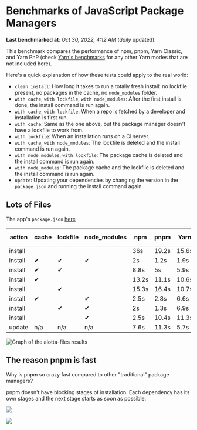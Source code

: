 # Benchmarks of JavaScript Package Managers

**Last benchmarked at**: _Oct 30, 2022, 4:12 AM_ (_daily_ updated).

This benchmark compares the performance of npm, pnpm, Yarn Classic, and Yarn PnP (check [Yarn's benchmarks](https://yarnpkg.com/benchmarks) for any other Yarn modes that are not included here).

Here's a quick explanation of how these tests could apply to the real world:

- `clean install`: How long it takes to run a totally fresh install: no lockfile present, no packages in the cache, no `node_modules` folder.
- `with cache`, `with lockfile`, `with node_modules`: After the first install is done, the install command is run again.
- `with cache`, `with lockfile`: When a repo is fetched by a developer and installation is first run.
- `with cache`: Same as the one above, but the package manager doesn't have a lockfile to work from.
- `with lockfile`: When an installation runs on a CI server.
- `with cache`, `with node_modules`: The lockfile is deleted and the install command is run again.
- `with node_modules`, `with lockfile`: The package cache is deleted and the install command is run again.
- `with node_modules`: The package cache and the lockfile is deleted and the install command is run again.
- `update`: Updating your dependencies by changing the version in the `package.json` and running the install command again.

## Lots of Files

The app's `package.json` [here](https://github.com/pnpm/pnpm.github.io/blob/main/benchmarks/fixtures/alotta-files/package.json)

| action  | cache | lockfile | node_modules| npm | pnpm | Yarn | Yarn PnP |
| ---     | ---   | ---      | ---         | --- | ---  | ---  | ---      |
| install |       |          |             | 36s | 19.2s | 15.6s | 32.6s |
| install | ✔     | ✔        | ✔           | 2s | 1.2s | 1.9s | n/a |
| install | ✔     | ✔        |             | 8.8s | 5s | 5.9s | 1.2s |
| install | ✔     |          |             | 13.2s | 11.1s | 10.6s | 5.9s |
| install |       | ✔        |             | 15.3s | 16.4s | 10.7s | 27s |
| install | ✔     |          | ✔           | 2.5s | 2.8s | 6.6s | n/a |
| install |       | ✔        | ✔           | 2s | 1.3s | 6.9s | n/a |
| install |       |          | ✔           | 2.5s | 10.4s | 11.3s | n/a |
| update  | n/a | n/a | n/a | 7.6s | 11.3s | 5.7s | 11.6s |

<img alt="Graph of the alotta-files results" src="/img/benchmarks/alotta-files.svg" />

## The reason pnpm is fast

Why is pnpm so crazy fast compared to other "traditional" package managers?

pnpm doesn't have blocking stages of installation. Each dependency has its own stages and the next stage starts as soon as possible.

![](/img/installation-stages-of-other-pms.png)

![](/img/installation-stages-of-pnpm.jpg)